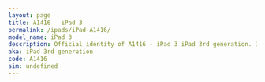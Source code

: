 ```yaml
---
layout: page
title: A1416 - iPad 3
permalink: /ipads/iPad-A1416/
model_name: iPad 3
description: Official identity of A1416 - iPad 3 iPad 3rd generation. 3 Best compatible iPad cases for iPad 3. 3 Best compatible iPad pens for iPad 3. 3 Best compatible iPad chargers for iPad 3. 3 Best compatible keyboards for iPad 3.
aka: iPad 3rd generation
code: A1416
sim: undefined
---
```

